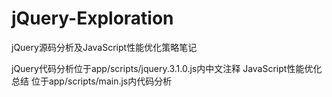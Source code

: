 # jQuery-Exploration
jQuery源码分析及JavaScript性能优化策略笔记

jQuery代码分析位于app/scripts/jquery.3.1.0.js内中文注释
JavaScript性能优化总结 位于app/scripts/main.js内代码分析

